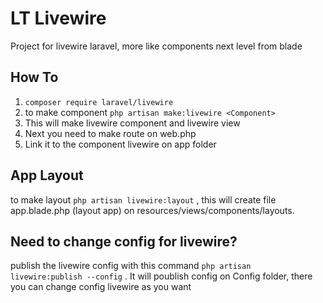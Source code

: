 # LT Livewire

Project for livewire laravel, more like components next level from blade

## How To

1. `composer require laravel/livewire`
2. to make component `php artisan make:livewire <Component>`
3. This will make livewire component and livewire view
4. Next you need to make route on web.php
5. Link it to the component livewire on app folder


## App Layout

to make layout `php artisan livewire:layout` , this will create file app.blade.php (layout app) on resources/views/components/layouts.

## Need to change config for livewire?

publish the livewire config with this command `php artisan livewire:publish --config` . It will poublish config on Config folder, there you can change config livewire as you want
